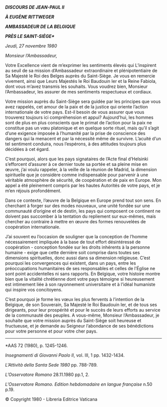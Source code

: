 ***DISCOURS DE JEAN-PAUL II***

***À EUGÈNE RITTWEGER***

***AMBASSADEUR DE LA BELGIQUE***

***PRÈS LE SAINT-SIÈGE\****

*Jeudi, 27 novembre 1980*

*Monsieur l’Ambassadeur,*

Votre Excellence vient de m’exprimer les sentiments élevés qui L’inspirent au seuil de sa mission d’Ambassadeur extraordinaire et plénipotentiaire de Sa Majesté le Roi des Belges auprès du Saint-Siège. Je vous en remercie vivement, ainsi que Leurs Majestés le Roi Baudouin Ier et la Reine Fabiola, dont vous m’avez transmis les souhaits. Vous voudrez bien, Monsieur l’Ambassadeur, les assurer de mes sentiments respectueux et cordiaux.

Votre mission auprès du Saint-Siège sera guidée par les principes que vous avez rappelés, cet amour de la paix et de la justice qui oriente l’action internationale de votre pays. Est-il besoin de vous assurer que vous trouverez toujours ici compréhension et appui? Aujourd’hui, les hommes sont de plus en plus conscients que le primat de l’action pour la paix ne constitue pas un vœu platonique et en quelque sorte rituel, mais qu’il s’agit d’une exigence imposée à l’humanité par la prise de conscience des dangers qui la menacent et par la nécessité même de survivre. L’acuité d’un tel sentiment conduira, nous l’espérons, à des attitudes toujours plus décidées à cet égard.

C’est pourquoi, alors que les pays signataires de l’Acte final d’Helsinki s’efforcent d’assurer à ce dernier toute sa portée et sa pleine mise en œuvre, j’ai voulu rappeler, à la veille de la réunion de Madrid, la dimension spirituelle que je considère comme indispensable pour parvenir à une véritable atmosphère de sécurité, de coopération et de paix en Europe. Mon appel a été pleinement compris par les hautes Autorités de votre pays, et je m’en réjouis profondément.

Dans ce contexte, l’œuvre de la Belgique en Europe prend tout son sens. En cherchant à forger sur des modes nouveaux, une unité fondée sur une communauté d’origine et de destin, les pays qui composent ce continent ne doivent pas succomber à la tentation du repliement sur eux-mêmes, mais chercher au contraire à mettre en œuvre des formes renouvelées de coopération internationale.

J’ai souvent eu l’occasion de souligner que la conception de l’homme nécessairement impliquée à la base de tout effort désintéressé de coopération - conception fondée sur les droits inhérents à la personne humaine - exige que cette dernière soit comprise dans toutes ses dimensions spirituelles, donc aussi dans sa dimension religieuse. C’est pourquoi les convergences qui existent, dans un pays, entre les préoccupations humanitaires de ses responsables et celles de l’Église ne sont point accidentelles ni sans rapports. En Belgique, votre histoire montre bien que la vitalité chrétienne dont votre pays témoigne si heureusement est intimement liée à son rayonnement universitaire et à l’idéal humaniste qui inspire vos concitoyens.

C’est pourquoi je forme les vœux les plus fervents à l’intention de la Belgique, de son Souverain, Sa Majesté le Roi Baudouin Ier, et de tous ses dirigeants, pour leur prospérité et pour le succès de leurs efforts au service de la communauté des peuples. A vous-même, Monsieur l’Ambassadeur, je souhaite que votre mission auprès du Saint-Siège soit heureuse et fructueuse, et je demande au Seigneur l’abondance de ses bénédictions pour votre personne et pour votre cher pays.

* * *

\*AAS 72 (1980), p. 1245-1246.

*Insegnamenti di Giovanni Paolo II*, vol. III, 1 pp. 1432-1434.

*L'Attività della Santa Sede 1980* pp. 788-789.

*L’Osservatore Romano* 28.11.1980 pp.1, 2.

*L'Osservatore Romano. Edition hebdomadaire en langue française* n.50 p.19.

© Copyright 1980 - Libreria Editrice Vaticana